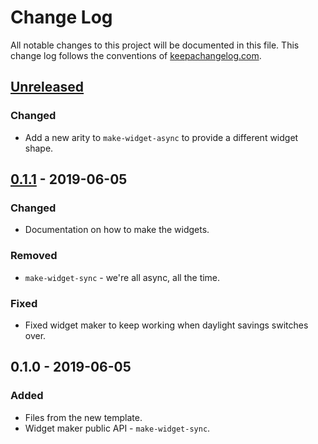 # Change Log
All notable changes to this project will be documented in this file. This change log follows the conventions of [keepachangelog.com](http://keepachangelog.com/).

## [Unreleased]
### Changed
- Add a new arity to `make-widget-async` to provide a different widget shape.

## [0.1.1] - 2019-06-05
### Changed
- Documentation on how to make the widgets.

### Removed
- `make-widget-sync` - we're all async, all the time.

### Fixed
- Fixed widget maker to keep working when daylight savings switches over.

## 0.1.0 - 2019-06-05
### Added
- Files from the new template.
- Widget maker public API - `make-widget-sync`.

[Unreleased]: https://github.com/your-name/e42/compare/0.1.1...HEAD
[0.1.1]: https://github.com/your-name/e42/compare/0.1.0...0.1.1

